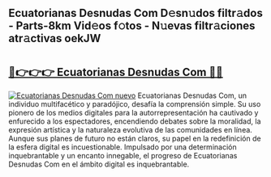 ## Ecuatorianas Desnudas Com D𝚎sn𝚞dos filtr𝚊dos - Parts-8km Vid𝚎os f𝚘tos - N𝚞evas filtr𝚊ciones atr𝚊ctivas oekJW

# <h2><a href="http://mb1r05o.tromn.icu/?c=Ecuatorianas+Desnudas+Com">🔗👉👉👉 Ecuatorianas Desnudas Com 🔗🔗</a></h2>

[![Ecuatorianas Desnudas Com nuevo](https://i.imgur.com/pEAQMta.gif)](http://mb1r05o.tromn.icu/?c=Ecuatorianas+Desnudas+Com)
Ecuatorianas Desnudas Com, un individuo multifacético y paradójico, desafía la comprensión simple. Su uso pionero de los medios digitales para la autorrepresentación ha cautivado y enfurecido a los espectadores, encendiendo debates sobre la moralidad, la expresión artística y la naturaleza evolutiva de las comunidades en línea. Aunque sus planes de futuro no están claros, su papel en la redefinición de la esfera digital es incuestionable. Impulsado por una determinación inquebrantable y un encanto innegable, el progreso de Ecuatorianas Desnudas Com en el ámbito digital es inquebrantable.
